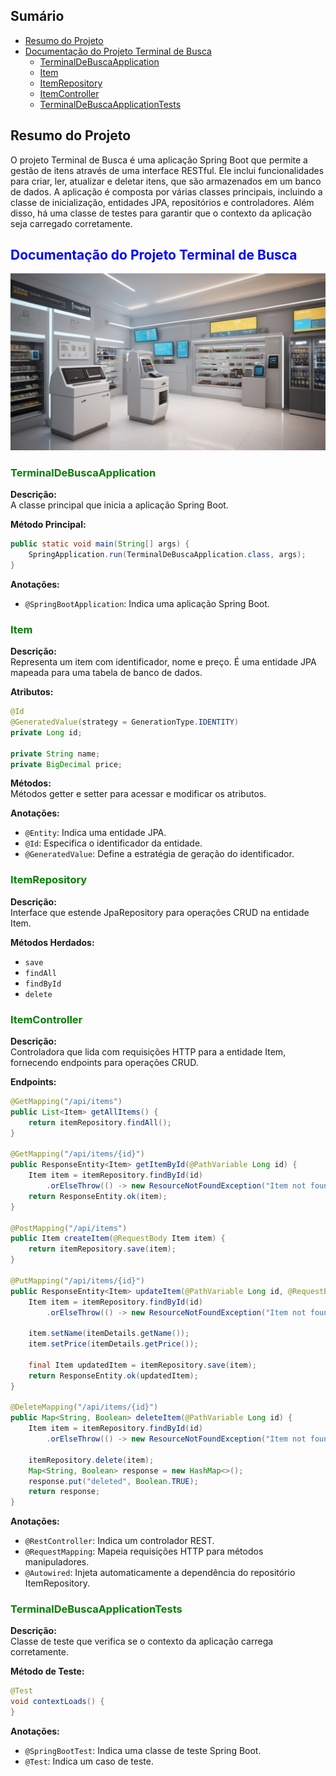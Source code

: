 ## Sumário

- [Resumo do Projeto](#resumo-do-projeto)
- [Documentação do Projeto Terminal de Busca](#documentação-do-projeto-terminal-de-busca)
    - [TerminalDeBuscaApplication](#terminaldebuscaapplication)
    - [Item](#item)
    - [ItemRepository](#itemrepository)
    - [ItemController](#itemcontroller)
    - [TerminalDeBuscaApplicationTests](#terminaldebuscaapplicationtests)

## Resumo do Projeto

O projeto Terminal de Busca é uma aplicação Spring Boot que permite a gestão de itens através de uma interface RESTful. Ele inclui funcionalidades para criar, ler, atualizar e deletar itens, que são armazenados em um banco de dados. A aplicação é composta por várias classes principais, incluindo a classe de inicialização, entidades JPA, repositórios e controladores. Além disso, há uma classe de testes para garantir que o contexto da aplicação seja carregado corretamente.

## <span style="color:blue">Documentação do Projeto Terminal de Busca</span>

![Imagem do Terminal](Imagemterminal2.jpg)

### <span style="color:green">TerminalDeBuscaApplication</span>

**Descrição:**  
A classe principal que inicia a aplicação Spring Boot.

**Método Principal:**  
```java
public static void main(String[] args) {
    SpringApplication.run(TerminalDeBuscaApplication.class, args);
}
```

**Anotações:**
- `@SpringBootApplication`: Indica uma aplicação Spring Boot.

### <span style="color:green">Item</span>

**Descrição:**  
Representa um item com identificador, nome e preço. É uma entidade JPA mapeada para uma tabela de banco de dados.

**Atributos:**
```java
@Id
@GeneratedValue(strategy = GenerationType.IDENTITY)
private Long id;

private String name;
private BigDecimal price;
```

**Métodos:**  
Métodos getter e setter para acessar e modificar os atributos.

**Anotações:**
- `@Entity`: Indica uma entidade JPA.
- `@Id`: Especifica o identificador da entidade.
- `@GeneratedValue`: Define a estratégia de geração do identificador.

### <span style="color:green">ItemRepository</span>

**Descrição:**  
Interface que estende JpaRepository para operações CRUD na entidade Item.

**Métodos Herdados:**
- `save`
- `findAll`
- `findById`
- `delete`

### <span style="color:green">ItemController</span>

**Descrição:**  
Controladora que lida com requisições HTTP para a entidade Item, fornecendo endpoints para operações CRUD.

**Endpoints:**
```java
@GetMapping("/api/items")
public List<Item> getAllItems() {
    return itemRepository.findAll();
}

@GetMapping("/api/items/{id}")
public ResponseEntity<Item> getItemById(@PathVariable Long id) {
    Item item = itemRepository.findById(id)
        .orElseThrow(() -> new ResourceNotFoundException("Item not found"));
    return ResponseEntity.ok(item);
}

@PostMapping("/api/items")
public Item createItem(@RequestBody Item item) {
    return itemRepository.save(item);
}

@PutMapping("/api/items/{id}")
public ResponseEntity<Item> updateItem(@PathVariable Long id, @RequestBody Item itemDetails) {
    Item item = itemRepository.findById(id)
        .orElseThrow(() -> new ResourceNotFoundException("Item not found"));

    item.setName(itemDetails.getName());
    item.setPrice(itemDetails.getPrice());

    final Item updatedItem = itemRepository.save(item);
    return ResponseEntity.ok(updatedItem);
}

@DeleteMapping("/api/items/{id}")
public Map<String, Boolean> deleteItem(@PathVariable Long id) {
    Item item = itemRepository.findById(id)
        .orElseThrow(() -> new ResourceNotFoundException("Item not found"));

    itemRepository.delete(item);
    Map<String, Boolean> response = new HashMap<>();
    response.put("deleted", Boolean.TRUE);
    return response;
}
```

**Anotações:**
- `@RestController`: Indica um controlador REST.
- `@RequestMapping`: Mapeia requisições HTTP para métodos manipuladores.
- `@Autowired`: Injeta automaticamente a dependência do repositório ItemRepository.

### <span style="color:green">TerminalDeBuscaApplicationTests</span>

**Descrição:**  
Classe de teste que verifica se o contexto da aplicação carrega corretamente.

**Método de Teste:**
```java
@Test
void contextLoads() {
}
```

**Anotações:**
- `@SpringBootTest`: Indica uma classe de teste Spring Boot.
- `@Test`: Indica um caso de teste.
